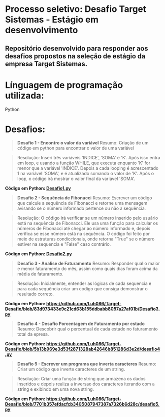 # **Processo seletivo: Desafio Target Sistemas - Estágio em desenvolvimento**
## Repositório desenvolvido para responder aos desafios propostos na seleção de estágio da empresa Target Sistemas.

# Línguagem de programação utilizada: 
Python

# Desafios:

> **Desafio 1 - Encontre o valor da variável**
> Resumo: Criação de um código em python para encontrar o valor de uma variável

> Resolução: Inseri três variáveis 'INDICE', 'SOMA' e 'K'. Após isso entra em loop, e usando a função WHILE, que executa enquanto 'K' for menor que a variável 'INDICE'. Depois a cada looping é acrescentado 1 na variável 'SOMA', e é atualizado somando o valor de 'K'. Após o loop, o código irá mostrar o valor final da variável 'SOMA'.

**Código em Python: [Desafio1.py](https://github.com/Luh086/Target-Desafio/blob/5d9bd8c9490970b7f66edf684c9e846d6b980402/Desafio1.py)**

> **Desafio 2 - Sequência de Fibonacci**
> Resumo: Escrever um código que calcule a sequência de Fibonacci e retorne uma mensagem avisando se o número informado pertence ou não a sequência.

> Resolução: O código irá verificar se um número inserido pelo usuário está na sequência de Fibonacci. Ele usa uma função para calcular os números de Fibonacci até chegar ao número informado e, depois verifica se esse número está na sequência. O código foi feito por meio de estruturas condiccionais, onde retorna "True" se o número estiver na sequencia e "False" caso contrário.

**Código em Python: [Desafio2.py](https://github.com/Luh086/Target-Desafio/blob/d1848f31bf7a7815eb7d4ac6ce2768f68d6920d5/Desafio2.py)**

> **Desafio 3 - Analise de Faturamento**
> Resumo: Responder qual o maior e menor faturamento do mês, assim como quais dias foram acima da média de faturamento.

> Resolução: Inicialmente, entender as lógicas de cada sequencia e para cada sequência criar um código que consiga demonstrar o resultado correto.

**Código em Python: https://github.com/Luh086/Target-Desafio/blob/83d973433e9c21cd63b155ddbabb8057a27af01b/Desafio3.py**

> **Desafio 4 - Desafio Porcentagem de Faturamento por estado**
> Resumo: Descobrir qual o percentual de cada estado no faturamento total da epresa.

**Código em Python: https://github.com/Luh086/Target-Desafio/blob/5b13b969e3d53f2871328ab42646b851286d3e2d/desafio4.py**

> **Desafio 5 - Escrever um programa que inverta caracteres**
> Resumo: Criar um código que inverte caracteres de um string.

> Resolução: Criar uma função de string que armazena os dados inseridos e depois realiza a inversao dos caracteres iterando com a string e exibindo em uma nova string.

**Código em Python: https://github.com/Luh086/Target-Desafio/blob/7701b357efdacfcb3405087947387a7326b6d28c/desafio5.py**
